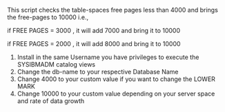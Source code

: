 This script checks the table-spaces free pages less than 4000 and brings the free-pages to 10000 i.e.,

if FREE PAGES = 3000 , it will add 7000 and bring it to 10000

if FREE PAGES = 2000 , it will add 8000 and bring it to 10000

1. Install in the same Username you have privileges to execute the SYSIBMADM catalog views 
2. Change the db-name to your respective Database Name 
3. Change 4000 to your custom value if you want to change the LOWER MARK 
4. Change 10000 to your custom value depending on your server space and rate of data growth 
